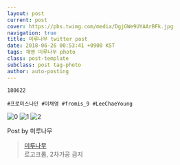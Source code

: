 ```yaml
---
layout: post
current: post
cover: https://pbs.twimg.com/media/DgjGWe9UYAArBFk.jpg
navigation: true
title: 미루나무 twitter post
date: 2018-06-26 00:53:41 +0900 KST
tags: 채영 미루나무 photo
class: post-template
subclass: post tag-photo
author: auto-posting
---
```


```  
180622  
  
#프로미스나인 #이채영 #fromis_9 #LeeChaeYoung  

```

![0](https://pbs.twimg.com/media/DgjGWe2UEAE5wSa.jpg)
![1](https://pbs.twimg.com/media/DgjGWe6VMAA5i_Z.jpg)
![2](https://pbs.twimg.com/media/DgjGWe9UYAArBFk.jpg)


Post by 미루나무

> [미루나무](https://twitter.com/000514net)  
  로고크롭, 2차가공 금지